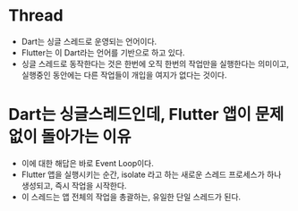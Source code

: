 # Thread
- Dart는 싱글 스레드로 운영되는 언어이다.
- Flutter는 이 Dart라는 언어를 기반으로 하고 있다.
- 싱글 스레드로 동작한다는 것은 한번에 오직 한번의 작업만을 실행한다는 의미이고, 실행중인 동안에는 다른 작업들이 개입을 여지가 없다는 것이다. 

# Dart는 싱글스레드인데, Flutter 앱이 문제 없이 돌아가는 이유
- 이에 대한 해답은 바로 Event Loop이다.
- Flutter 앱을 실행시키는 순간, isolate 라고 하는 새로운 스레드 프로세스가 하나 생성되고, 즉시 작업을 시작한다. 
- 이 스레드는 앱 전체의 작업을 총괄하는, 유일한 단일 스레드가 된다.
